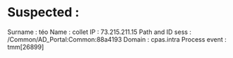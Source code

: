# Suspected : 
Surname : téo 
Name : collet 
IP : 73.215.211.15
Path and ID sess : /Common/AD_Portal:Common:88a4193
Domain : cpas.intra
Process event : tmm[26899]

